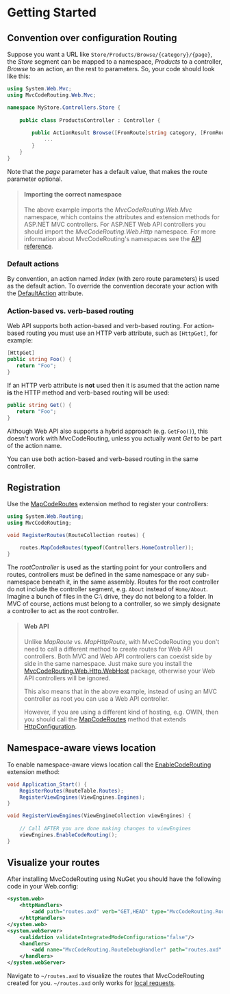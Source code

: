 Getting Started
===============

Convention over configuration Routing
-------------------------------------
Suppose you want a URL like `Store/Products/Browse/{category}/{page}`, the *Store* segment can be mapped to a namespace, *Products* to a controller, *Browse* to an action, an the rest to parameters. So, your code should look like this:

```csharp
using System.Web.Mvc;
using MvcCodeRouting.Web.Mvc;

namespace MyStore.Controllers.Store {
   
    public class ProductsController : Controller {
      
        public ActionResult Browse([FromRoute]string category, [FromRoute]int page = 1) { 
            ...
        }
    }
}
```

Note that the *page* parameter has a default value, that makes the route parameter optional.

> #### Importing the correct namespace
> The above example imports the *MvcCodeRouting.Web.Mvc* namespace, which contains the attributes and extension methods for ASP.NET MVC controllers. For ASP.NET Web API controllers you should import the *MvcCodeRouting.Web.Http* namespace. For more information about MvcCodeRouting's namespaces see the [API reference][1].

### Default actions

By convention, an action named *Index* (with zero route parameters) is used as the default action. To override the convention decorate your action with the [DefaultAction][2] attribute.

### Action-based vs. verb-based routing

Web API supports both action-based and verb-based routing. For action-based routing you must use an HTTP verb attribute, such as `[HttpGet]`, for example:

```csharp
[HttpGet]
public string Foo() {
   return "Foo";
}
```

If an HTTP verb attribute is **not** used then it is asumed that the action name **is** the HTTP method and verb-based routing will be used:

```csharp
public string Get() {
   return "Foo";
}
```

Although Web API also supports a hybrid approach (e.g. `GetFoo()`), this doesn't work with MvcCodeRouting, unless you actually want *Get* to be part of the action name.

You can use both action-based and verb-based routing in the same controller.

Registration
------------
Use the [MapCodeRoutes][3] extension method to register your controllers:

```csharp
using System.Web.Routing;
using MvcCodeRouting;

void RegisterRoutes(RouteCollection routes) {

    routes.MapCodeRoutes(typeof(Controllers.HomeController));
}
```

The *rootController* is used as the starting point for your controllers and routes, controllers must be defined in the same namespace or any sub-namespace beneath it, in the same assembly. Routes for the root controller do not include the controller segment, e.g. `About` instead of `Home/About`. Imagine a bunch of files in the C:\ drive, they do not belong to a folder. In MVC of course, actions must belong to a controller, so we simply designate a controller to act as the root controller. 

> #### Web API
> Unlike *MapRoute* vs. *MapHttpRoute*, with MvcCodeRouting you don't need to call a different method to create routes for Web API controllers. Both MVC and Web API controllers can coexist side by side in the same namespace. Just make sure you install the [MvcCodeRouting.Web.Http.WebHost][5] package, otherwise your Web API controllers will be ignored.
> 
> This also means that in the above example, instead of using an MVC controller as root you can use a Web API controller.
> 
> However, if you are using a different kind of hosting, e.g. OWIN, then you should call the [MapCodeRoutes][4] method that extends [HttpConfiguration][6].

Namespace-aware views location
------------------------------
To enable namespace-aware views location call the [EnableCodeRouting][7] extension method:

```csharp
void Application_Start() {
    RegisterRoutes(RouteTable.Routes);
    RegisterViewEngines(ViewEngines.Engines);
}

void RegisterViewEngines(ViewEngineCollection viewEngines) {
     
    // Call AFTER you are done making changes to viewEngines
    viewEngines.EnableCodeRouting();
}
```

Visualize your routes
---------------------
After installing MvcCodeRouting using NuGet you should have the following code in your Web.config:

```xml
<system.web>
    <httpHandlers>
        <add path="routes.axd" verb="GET,HEAD" type="MvcCodeRouting.RouteDebugHandler, MvcCodeRouting"/>
    </httpHandlers>
</system.web>
<system.webServer>
    <validation validateIntegratedModeConfiguration="false"/>
    <handlers>
        <add name="MvcCodeRouting.RouteDebugHandler" path="routes.axd" verb="GET,HEAD" type="MvcCodeRouting.RouteDebugHandler, MvcCodeRouting"/>
    </handlers>
</system.webServer>
```

Navigate to `~/routes.axd` to visualize the routes that MvcCodeRouting created for you. `~/routes.axd` only works for [local requests][8].

[1]: api/README.md
[2]: api/MvcCodeRouting.Web.Mvc/DefaultActionAttribute/README.md
[3]: api/MvcCodeRouting/CodeRoutingExtensions/README.md#methods
[4]: api/MvcCodeRouting/CodeRoutingHttpExtensions/README.md#methods
[5]: Installing.md
[6]: http://msdn.microsoft.com/en-us/library/system.web.http.httpconfiguration
[7]: api/MvcCodeRouting/CodeRoutingExtensions/EnableCodeRouting_1.md
[8]: http://msdn.microsoft.com/en-us/library/system.web.httprequest.islocal
